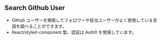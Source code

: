 ## Search Github User

- Github ユーザーを検索してフォロワーや該当ユーザーがよく使用している言語を調べることができます。
- React/styled-component 製、認証は Auth0 を使用しています。
